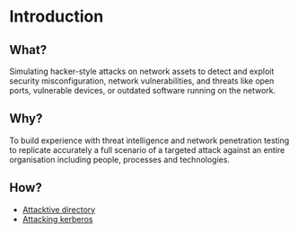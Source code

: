# Introduction

## What?

Simulating hacker-style attacks on network assets to detect and exploit security misconfiguration, network vulnerabilities, and threats like open ports, vulnerable devices, or outdated software running on the network.

## Why?

To build experience with threat intelligence and network penetration testing to replicate accurately a full scenario of a targeted attack against an entire organisation including people, processes and technologies.

## How?

* [Attacktive directory](attacktive.md)
* [Attacking kerberos](kerberos.md)
